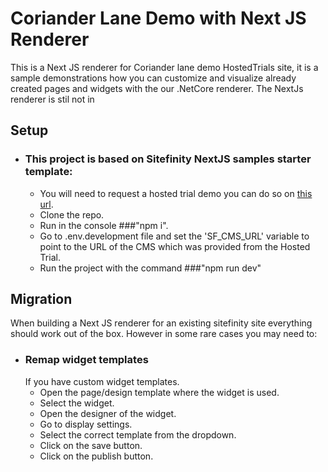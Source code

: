 # Coriander Lane Demo with Next JS Renderer
This is a Next JS renderer for Coriander lane demo HostedTrials site, it is a sample demonstrations how you can customize and visualize already created pages and widgets with the our .NetCore renderer. The NextJs renderer is stil not in 

## Setup
+ ### This project is based on Sitefinity NextJS samples starter template:
    + You will need to request a hosted trial demo you can do so on [this url](https://www.progress.com/sitefinity-cms/try-now/get-started/download/hosted).
    + Clone the repo.
    + Run in the console ###"npm i".
    + Go to .env.development file and set the 'SF_CMS_URL' variable to point to the URL of the CMS which was provided from the Hosted Trial.
    + Run the project with the command ###"npm run dev"

## Migration
When building a Next JS renderer for an existing sitefinity site everything should work out of the box.
However in some rare cases you may need to:
+ ### Remap widget templates
    If you have custom widget templates.
    + Open the page/design template where the widget is used.
    + Select the widget.
    + Open the designer of the widget.
    + Go to display settings.
    + Select the correct template from the dropdown.
    + Click on the save button.
    + Click on the publish button.

